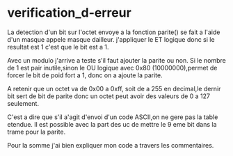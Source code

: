 # verification_d-erreur

La detection d'un bit sur l'octet envoye a la fonction parite() se fait a l'aide d'un masque appele masque dailleur.
j'appliquer le ET logique donc si le resultat est 1 c'est que le bit est a 1.

Avec un modulo j'arrive a teste s'il faut ajouter la parite ou non.
Si le nombre de 1 est pair inutile,sinon le OU logique avec 0x80 (10000000),permet de forcer le bit de poid fort a 1, donc on a ajoute la parite.

A retenir que un octet va de 0x00 a 0xff, soit de a 255 en decimal,le dernir bit sert de bit de parite donc un octet peut avoir des valeurs de 0 a 127 seulement.

C'est  a dire que s'il a'agit d'envoi d'un code ASCII,on ne gere pas la table etendue.
Il est possible avec la part des uc de mettre le 9 eme bit dans la trame pour la parite.


Pour la somme j'ai bien expliquer mon code a travers les commentaires.
